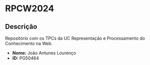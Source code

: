 # RPCW2024

## Descrição
Repositório com os TPCs da UC Representação e Processamento do Conhecimento na Web.

- **Nome:** João Antunes Lourenço
- **ID:** PG50464